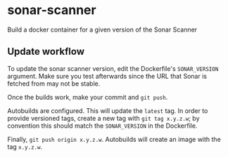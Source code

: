 # sonar-scanner
Build a docker container for a given version of the Sonar Scanner

## Update workflow
To update the sonar scanner version, edit the Dockerfile's `SONAR_VERSION`
argument. Make sure you test afterwards since the URL that Sonar is fetched
from may not be stable.

Once the builds work, make your commit and `git push`.

Autobuilds are configured. This will update the `latest` tag. In order to
provide versioned tags, create a new tag with `git tag x.y.z.w`; by convention
this should match the `SONAR_VERSION` in the Dockerfile.

Finally, `git push origin x.y.z.w`. Autobuilds will create an image with
the tag `x.y.z.w`.